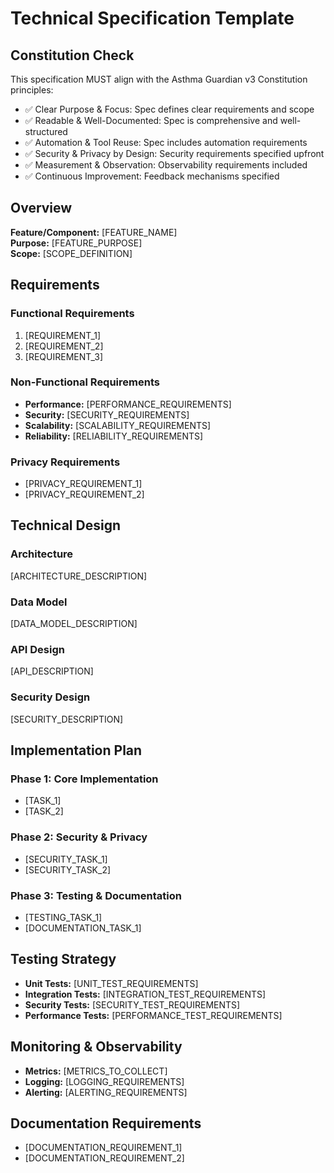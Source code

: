 # Technical Specification Template

## Constitution Check
This specification MUST align with the Asthma Guardian v3 Constitution principles:
- ✅ Clear Purpose & Focus: Spec defines clear requirements and scope
- ✅ Readable & Well-Documented: Spec is comprehensive and well-structured
- ✅ Automation & Tool Reuse: Spec includes automation requirements
- ✅ Security & Privacy by Design: Security requirements specified upfront
- ✅ Measurement & Observation: Observability requirements included
- ✅ Continuous Improvement: Feedback mechanisms specified

## Overview
**Feature/Component:** [FEATURE_NAME]  
**Purpose:** [FEATURE_PURPOSE]  
**Scope:** [SCOPE_DEFINITION]

## Requirements

### Functional Requirements
1. [REQUIREMENT_1]
2. [REQUIREMENT_2]
3. [REQUIREMENT_3]

### Non-Functional Requirements
- **Performance:** [PERFORMANCE_REQUIREMENTS]
- **Security:** [SECURITY_REQUIREMENTS]
- **Scalability:** [SCALABILITY_REQUIREMENTS]
- **Reliability:** [RELIABILITY_REQUIREMENTS]

### Privacy Requirements
- [PRIVACY_REQUIREMENT_1]
- [PRIVACY_REQUIREMENT_2]

## Technical Design

### Architecture
[ARCHITECTURE_DESCRIPTION]

### Data Model
[DATA_MODEL_DESCRIPTION]

### API Design
[API_DESCRIPTION]

### Security Design
[SECURITY_DESCRIPTION]

## Implementation Plan

### Phase 1: Core Implementation
- [TASK_1]
- [TASK_2]

### Phase 2: Security & Privacy
- [SECURITY_TASK_1]
- [SECURITY_TASK_2]

### Phase 3: Testing & Documentation
- [TESTING_TASK_1]
- [DOCUMENTATION_TASK_1]

## Testing Strategy
- **Unit Tests:** [UNIT_TEST_REQUIREMENTS]
- **Integration Tests:** [INTEGRATION_TEST_REQUIREMENTS]
- **Security Tests:** [SECURITY_TEST_REQUIREMENTS]
- **Performance Tests:** [PERFORMANCE_TEST_REQUIREMENTS]

## Monitoring & Observability
- **Metrics:** [METRICS_TO_COLLECT]
- **Logging:** [LOGGING_REQUIREMENTS]
- **Alerting:** [ALERTING_REQUIREMENTS]

## Documentation Requirements
- [DOCUMENTATION_REQUIREMENT_1]
- [DOCUMENTATION_REQUIREMENT_2]